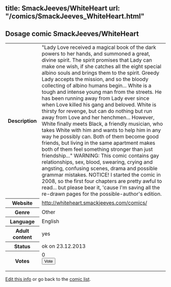 title: SmackJeeves/WhiteHeart
url: "/comics/SmackJeeves_WhiteHeart.html"
---
Dosage comic SmackJeeves/WhiteHeart
-----------------------------------------

<p id="msg"></p>
<script type="text/javascript">
if (window.location.search === '?edit_info_mail=sent_ok') {
  var elem = document.getElementById("msg");
  elem.innerHTML = 'Edited information sucessfully sent for review, which is usually done daily. Thanks!';
  elem.className = 'ok';
}
</script>
<table class="comicinfo">
<tr>
<th>Description</th><td>&quot;Lady Love received a magical book of the dark powers to her hands, and summoned a great, divine spirit. The spirit promises that Lady can make one wish, if she catches all the eight special albino souls and brings them to the spirit. Greedy Lady accepts the mission, and so the bloody collecting of albino humans begin... White is a tough and intense young man from the streets. He has been running away from Lady ever since when Love killed his gang and beloved. White is thirsty for revenge, but can do nothing but run away from Love and her henchmen... However, White finally meets Black, a friendly musician, who takes White with him and wants to help him in any way he possibly can. Both of them become good friends, but living in the same apartment makes both of them feel something stronger than just friendship...&quot; WARNING: This comic contains gay relationships, sex, blood, swearing, crying and angsting, confusing scenes, drama and possible grammar mistakes. NOTICE! I started the comic in 2008, so the first four chapters are pretty awful to read... but please bear it, 'cause I'm saving all the re-drawn pages for the possible-author's edition.</td>
</tr>
<tr>
<th>Website</th><td><a href="http://whiteheart.smackjeeves.com/comics/">http://whiteheart.smackjeeves.com/comics/</a></td>
</tr>
<tr>
<th>Genre</th><td>Other</td>
</tr>
<tr>
<th>Language</th><td>English</td>
</tr>
<tr>
<th>Adult content</th><td>yes</td>
</tr>
<tr>
<th>Status</th><td>ok on 23.12.2013</td>
</tr>
<tr>
<th>Votes</th><td>0
<form action="http://gaecounter.appspot.com/count/" method="POST">
<input name="name" type="hidden" value="SmackJeeves_WhiteHeart"/>
<input name="uid" type="hidden" id="voteuid" value=""/>
<input type="submit" value="Vote"/>
</form>
</td>
</tr>
</table>
<script type="text/javascript">
var ua = navigator.userAgent;
document.getElementById("voteuid").value = ua.replace(/[^a-zA-Z0-9\._:]/g , "_");;
</script>

[Edit this info](SmackJeeves_WhiteHeart_edit.html) or go back to the [comic list](../comic-index.html).
